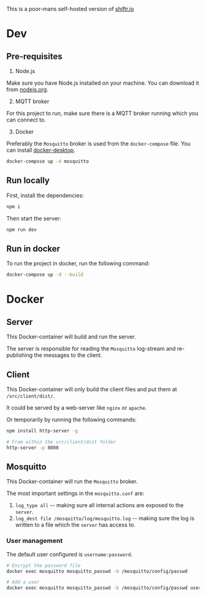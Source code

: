 This is a poor-mans self-hosted version of [shiftr.io](https://www.shiftr.io/)

# Dev

## Pre-requisites

1. Node.js

Make sure you have Node.js installed on your machine. You can download it from [nodejs.org](https://nodejs.org/en/).

2. MQTT broker

For this project to run, make sure there is a MQTT broker running which you can connect to.

3. Docker

Preferably the `Mosquitto` broker is used from the `docker-compose` file. You can install [docker-desktop](https://docs.docker.com/desktop/release-notes/).

```bash
docker-compose up -d mosquitto
```

## Run locally

First, install the dependencies:

```bash
npm i
```

Then start the server:

```bash
npm run dev
```

## Run in docker

To run the project in docker, run the following command:

```bash
docker-compose up -d --build
```

# Docker

## Server

This Docker-container will build and run the server.

The server is responsible for reading the `Mosquitto` log-stream and re-publishing the messages to the client.

## Client

This Docker-container will only build the client files and put them at `/src/client/dist/`.

It could be served by a web-server like `nginx` or `apache`.

Or temporarily by running the following commands:

```bash
npm install http-server -g
```

```bash
# From within the src/client/dist folder
http-server -p 8080
```

## Mosquitto

This Docker-container will run the `Mosquitto` broker.

The most important settings in the `mosquitto.conf` are:

1. `log_type all` -- making sure all internal actions are exposed to the `server`.
2. `log_dest file /mosquitto/log/mosquitto.log` -- making sure the log is written to a file which the `server` has access to.

### User management

The default user configured is `username:password`.

```bash
# Encrypt the password file
docker exec mosquitto mosquitto_passwd -U /mosquitto/config/passwd
```

```bash
# Add a user
docker exec mosquitto mosquitto_passwd -b /mosquitto/config/passwd user password
```

